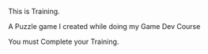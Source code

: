 This is Training.


A Puzzle game I created while doing my Game Dev Course



You must Complete your Training.
